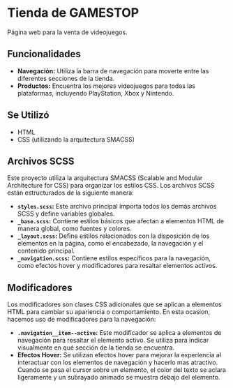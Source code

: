 # Tienda de GAMESTOP

Página web para la venta de videojuegos. 

## Funcionalidades

- **Navegación:** Utiliza la barra de navegación para moverte entre las diferentes secciones de la tienda.
- **Productos:** Encuentra los mejores videojuegos para todas las plataformas, incluyendo PlayStation, Xbox y Nintendo.

## Se Utilizó

- HTML
- CSS (utilizando la arquitectura SMACSS)

## Archivos SCSS

Este proyecto utiliza la arquitectura SMACSS (Scalable and Modular Architecture for CSS) para organizar los estilos CSS. Los archivos SCSS están estructurados de la siguiente manera:

- **`styles.scss`:** Este archivo principal importa todos los demás archivos SCSS y define variables globales.
- **`_base.scss`:** Contiene estilos básicos que afectan a elementos HTML de manera global, como fuentes y colores.
- **`_layout.scss`:** Define estilos relacionados con la disposición de los elementos en la página, como el encabezado, la navegación y el contenido principal.
- **`_navigation.scss`:** Contiene estilos específicos para la navegación, como efectos hover y modificadores para resaltar elementos activos.

## Modificadores

Los modificadores son clases CSS adicionales que se aplican a elementos HTML para cambiar su apariencia o comportamiento. En esta ocasion, hacemos uso de modificadores para la navegación:

- **`.navigation__item--active`:** Este modificador se aplica a elementos de navegación para resaltar el elemento activo. Se utiliza para indicar visualmente en qué sección de la tienda se encuentra.
- **Efectos Hover:** Se utilizan efectos hover para mejorar la experiencia al interactuar con los elementos de navegación y hacerlo mas atractivo. Cuando se pasa el cursor sobre un elemento, el color del texto se aclara ligeramente y un subrayado animado se muestra debajo del elemento.



